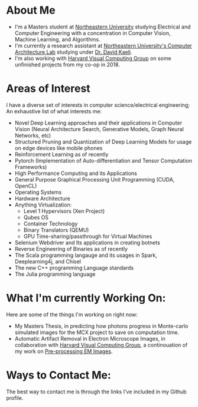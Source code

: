 # About Me
- I'm a Masters student at [Northeastern University](https://northeastern.edu) studying Electrical and Computer Engineering with a concentration in Computer Vision, Machine Learning, and Algorithms.
- I'm currently a research assistant at [Northeastern University's Computer Architecture Lab](https://ece.northeastern.edu/groups/nucar/) studying under [Dr. David Kaeli](https://ece.northeastern.edu/fac-ece/kaeli.html).
- I'm also working with [Harvard Visual Computing Group](https://vcg.seas.harvard.edu/) on some unfinished projects from my co-op in 2018.

# Areas of Interest
I have a diverse set of interests in computer science/electrical engineering; An exhaustive list of what interests me:
- Novel Deep Learning approaches and their applications in Computer Vision (Neural Architecture Search, Generative Models, Graph Neural Networks, etc)
- Structured Pruning and Quantization of Deep Learning Models for usage on edge devices like mobile phones
- Reinforcement Learning as of recently
- Pytorch (Implementation of Auto-differentiation and Tensor Computation Frameworks)
- High Performance Computing and its Applications
- General Purpose Graphical Processing Unit Programming (CUDA, OpenCL)
- Operating Systems
- Hardware Architecture
- Anything Virtualization:
  - Level 1 Hypervisors (Xen Project)
  - Qubes OS
  - Container Technology
  - Binary Translators (QEMU)
  - GPU Time-sharing/passthrough for Virtual Machines
- Selenium Webdriver and Its applications in creating botnets
- Reverse Engineering of Binaries as of recently
- The Scala programming langauge and its usages in Spark, Deeplearning4j, and Chisel
- The new C++ programming Language standards
- The Julia programming language

# What I'm currently Working On:
Here are some of the things I'm working on right now:
- My Masters Thesis, in predicting how photons progress in Monte-carlo simulated images for the MCX project to save on computation time.
- Automatic Artifact Removal in Electron Microscope Images, in collaboration with [Harvard Visual Computing Group](https://vcg.seas.harvard.edu/), a continouation of my work on [Pre-processing EM Images](https://www.github.com/donglaiw/EM-preprocess).

# Ways to Contact Me:
The best way to contact me is through the links I've included in my Github profile.
